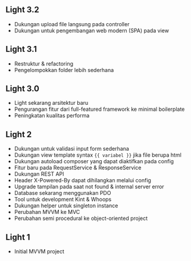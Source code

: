 ## Light 3.2
- Dukungan upload file langsung pada controller
- Dukungan untuk pengembangan web modern (SPA) pada view

## Light 3.1
- Restruktur & refactoring
- Pengelompokkan folder lebih sederhana

## Light 3.0
- Light sekarang arsitektur baru
- Pengurangan fitur dari full-featured framework ke minimal boilerplate
- Peningkatan kualitas performa

## Light 2
- Dukungan untuk validasi input form sederhana
- Dukungan view template syntax ```{{ variabel }}``` jika file berupa html
- Dukungan autoload composer yang dapat diaktifkan pada config
- Fitur baru pada RequestService & ResponseService
- Dukungan REST API
- Header X-Powered-By dapat dihilangkan melalui config
- Upgrade tampilan pada saat not found & internal server error
- Database sekarang menggunakan PDO
- Tool untuk development Kint & Whoops
- Dukungan helper untuk singleton instance
- Perubahan MVVM ke MVC
- Perubahan semi procedural ke object-oriented project

## Light 1
- Initial MVVM project